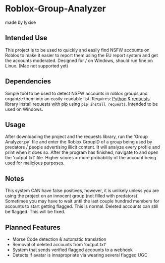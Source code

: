 # Roblox-Group-Analyzer
made by lyxise
## Intended Use
This project is to be used to quickly and easily find NSFW accounts on Roblox to make it easier to report them using the EU report system and get the accounts moderated. Designed for / on Windows, should run fine on Linux. (Mac not supported yet)
## Dependencies
Simple tool to be used to detect NSFW accounts in roblox groups and organize them into an easily-readable list.
Requires: [Python](https://www.python.org) & [requests](https://pypi.org/project/requests/) library
Install requests with pip using `pip install requests`.
Intended to be used on Windows.
## Usage
After downloading the project and the requests library, run the 'Group Analyzer.py' file and enter the Roblox GroupID of a group being used by predators / people advertising illicit content. It will analyze every profile and print when it does so. After the program has finished, navigate to and open the 'output.txt' file. Higher scores = more probability of the account being used for malicious purposes.
## Notes
This system CAN have false positives, however, it is unlikely unless you are using the project on an innocent group (not filled with predators).
Sometimes you may have to wait until the last couple hundred members for accounts to start getting flagged. This is normal.
Deleted accounts can still be flagged. This will be fixed.
## Planned Features
- Morse Code detection & automatic translation
- Removal of deleted accounts from 'output.txt'
- System that sends verified flagged accounts to a webhook
- Detects if avatar is innapropriate via wearing several flagged UGC
